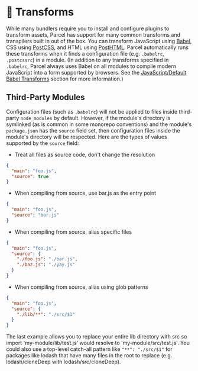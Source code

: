 # 🐠 Transforms

While many bundlers require you to install and configure plugins to transform assets, Parcel has support for many common transforms and transpilers built in out of the box. You can transform JavaScript using [Babel](https://babeljs.io), CSS using [PostCSS](http://postcss.org), and HTML using [PostHTML](https://github.com/posthtml/posthtml). Parcel automatically runs these transforms when it finds a configuration file (e.g. `.babelrc`, `.postcssrc`) in a module. (In addition to any transforms specified in `.babelrc`, Parcel always uses Babel on all modules to compile modern JavaScript into a form supported by browsers. See the [JavaScript/Default Babel Transforms](javascript.html#default-babel-transforms) section for more information.)

## Third-Party Modules

Configuration files (such as `.babelrc`) will not be applied to files inside third-party `node_modules` by default. However, if the module's directory is symlinked (as is common in some monorepo conventions) and the module's `package.json` has the `source` field set, then configuration files inside the module's directory will be respected. Here are the types of values supported by the `source` field:

* Treat all files as source code, don't change the resolution

```json
{
  "main": "foo.js",
  "source": true
}
```

* When compiling from source, use bar.js as the entry point

```json
{
  "main": "foo.js",
  "source": "bar.js"
}
```

* When compiling from source, alias specific files

```json
{
  "main": "foo.js",
  "source": {
    "./foo.js": "./bar.js",
    "./baz.js": "./yay.js"
  }
}
```

* When compiling from source, alias using glob patterns

```json
{
  "main": "foo.js",
  "source": {
    "./lib/**": "./src/$1"
  }
}
```

The last example allows you to replace your entire lib directory with src so import 'my-module/lib/test.js' would resolve to 'my-module/src/test.js'. You could also use a top-level catch-all pattern like `"**": "./src/$1"` for packages like lodash that have many files in the root to replace (e.g. lodash/cloneDeep with lodash/src/cloneDeep).
